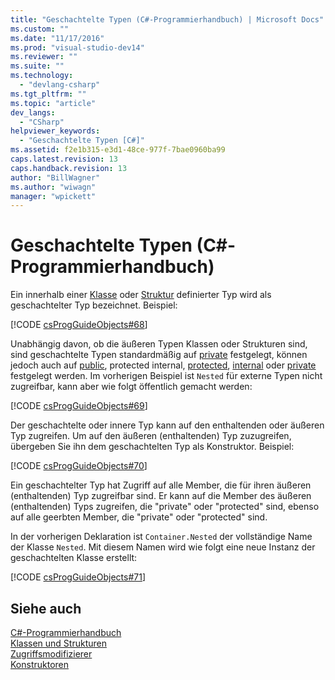 ```yaml
---
title: "Geschachtelte Typen (C#-Programmierhandbuch) | Microsoft Docs"
ms.custom: ""
ms.date: "11/17/2016"
ms.prod: "visual-studio-dev14"
ms.reviewer: ""
ms.suite: ""
ms.technology: 
  - "devlang-csharp"
ms.tgt_pltfrm: ""
ms.topic: "article"
dev_langs: 
  - "CSharp"
helpviewer_keywords: 
  - "Geschachtelte Typen [C#]"
ms.assetid: f2e1b315-e3d1-48ce-977f-7bae0960ba99
caps.latest.revision: 13
caps.handback.revision: 13
author: "BillWagner"
ms.author: "wiwagn"
manager: "wpickett"
---
```

# Geschachtelte Typen (C#-Programmierhandbuch)
Ein innerhalb einer [Klasse](../../../csharp/language-reference/keywords/class.md) oder [Struktur](../../../csharp/language-reference/keywords/struct.md) definierter Typ wird als geschachtelter Typ bezeichnet.  Beispiel:  
  
 [!CODE [csProgGuideObjects#68](../CodeSnippet/VS_Snippets_VBCSharp/csProgGuideObjects#68)]  
  
 Unabhängig davon, ob die äußeren Typen Klassen oder Strukturen sind, sind geschachtelte Typen standardmäßig auf [private](../../../csharp/language-reference/keywords/private.md) festgelegt, können jedoch auch auf [public](../../../csharp/language-reference/keywords/public.md), protected internal, [protected](../../../csharp/language-reference/keywords/protected.md), [internal](../../../csharp/language-reference/keywords/internal.md) oder [private](../../../csharp/language-reference/keywords/private.md) festgelegt werden.  Im vorherigen Beispiel ist `Nested` für externe Typen nicht zugreifbar, kann aber wie folgt öffentlich gemacht werden:  
  
 [!CODE [csProgGuideObjects#69](../CodeSnippet/VS_Snippets_VBCSharp/csProgGuideObjects#69)]  
  
 Der geschachtelte oder innere Typ kann auf den enthaltenden oder äußeren Typ zugreifen.  Um auf den äußeren \(enthaltenden\) Typ zuzugreifen, übergeben Sie ihn dem geschachtelten Typ als Konstruktor.  Beispiel:  
  
 [!CODE [csProgGuideObjects#70](../CodeSnippet/VS_Snippets_VBCSharp/csProgGuideObjects#70)]  
  
 Ein geschachtelter Typ hat Zugriff auf alle Member, die für ihren äußeren \(enthaltenden\) Typ zugreifbar sind.  Er kann auf die Member des äußeren \(enthaltenden\) Typs zugreifen, die "private" oder "protected" sind, ebenso auf alle geerbten Member, die "private" oder "protected" sind.  
  
 In der vorherigen Deklaration ist `Container.Nested` der vollständige Name der Klasse `Nested`.  Mit diesem Namen wird wie folgt eine neue Instanz der geschachtelten Klasse erstellt:  
  
 [!CODE [csProgGuideObjects#71](../CodeSnippet/VS_Snippets_VBCSharp/csProgGuideObjects#71)]  
  
## Siehe auch  
 [C\#\-Programmierhandbuch](../../../csharp/programming-guide/index.md)   
 [Klassen und Strukturen](../../../csharp/programming-guide/classes-and-structs/index.md)   
 [Zugriffsmodifizierer](../../../csharp/programming-guide/classes-and-structs/access-modifiers.md)   
 [Konstruktoren](../../../csharp/programming-guide/classes-and-structs/constructors.md)